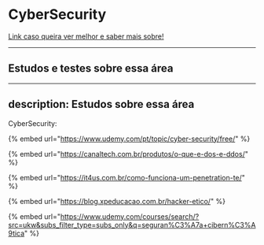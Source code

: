 # CyberSecurity

[Link caso queira ver melhor e saber mais sobre!](https://julinha.gitbook.io/untitled/)


---
Estudos e testes sobre essa área
---


---
description: Estudos sobre essa área
---


CyberSecurity:

{% embed url="https://www.udemy.com/pt/topic/cyber-security/free/" %}

{% embed url="https://canaltech.com.br/produtos/o-que-e-dos-e-ddos/" %}

{% embed url="https://it4us.com.br/como-funciona-um-penetration-te/" %}

{% embed url="https://blog.xpeducacao.com.br/hacker-etico/" %}

{% embed url="https://www.udemy.com/courses/search/?src=ukw&subs_filter_type=subs_only&q=seguran%C3%A7a+cibern%C3%A9tica" %}
